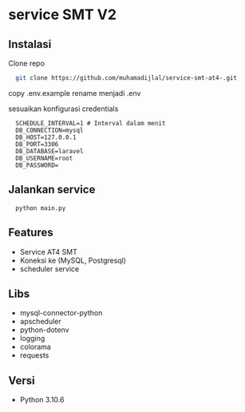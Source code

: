 # service SMT V2

## Instalasi

Clone repo

```bash
  git clone https://github.com/muhamadijlal/service-smt-at4-.git
```

copy .env.example rename menjadi .env

sesuaikan konfigurasi credentials

```
  SCHEDULE_INTERVAL=1 # Interval dalam menit
  DB_CONNECTION=mysql
  DB_HOST=127.0.0.1
  DB_PORT=3306
  DB_DATABASE=laravel
  DB_USERNAME=root
  DB_PASSWORD=
```

## Jalankan service

```
  python main.py
```

## Features

- Service AT4 SMT
- Koneksi ke (MySQL, Postgresql)
- scheduler service

## Libs

- mysql-connector-python
- apscheduler
- python-dotenv
- logging
- colorama
- requests

## Versi

- Python 3.10.6
